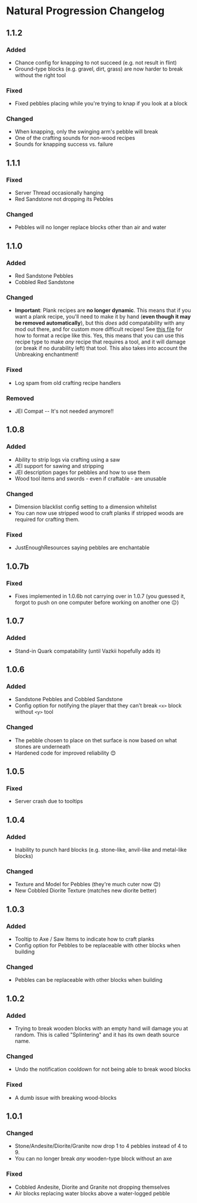 # Natural Progression Changelog

## 1.1.2

### Added

- Chance config for knapping to not succeed (e.g. not result in flint)
- Ground-type blocks (e.g. gravel, dirt, grass) are now harder to break without the right tool

### Fixed

- Fixed pebbles placing while you're trying to knap if you look at a block

### Changed

- When knapping, only the swinging arm's pebble will break
- One of the crafting sounds for non-wood recipes
- Sounds for knapping success vs. failure

## 1.1.1

### Fixed

- Server Thread occasionally hanging
- Red Sandstone not dropping its Pebbles

### Changed

- Pebbles will no longer replace blocks other than air and water

## 1.1.0

### Added

- Red Sandstone Pebbles
- Cobbled Red Sandstone

### Changed

- **Important**: Plank recipes are **no longer dynamic**. This means that if you want a plank recipe, you'll need to make it by hand (**even though it may be removed automatically**), but this _does_ add compatability with any mod out there, and for custom more difficult recipes! See [this file](https://gist.github.com/oitsjustjose/11a78df64d55cbcb00c3a7b646db729b#file-damage-tool-example-json) for how to format a recipe like this. Yes, this means that you can use this recipe type to make _any_ recipe that requires a tool, and it will damage (or break if no durability left) that tool. This also takes into account the Unbreaking enchantment!

### Fixed

- Log spam from old crafting recipe handlers

### Removed

- JEI Compat -- It's not needed anymore!!

## 1.0.8

### Added

- Ability to strip logs via crafting using a saw
- JEI support for sawing and stripping
- JEI description pages for pebbles and how to use them
- Wood tool items and swords - even if craftable - are unusable

### Changed

- Dimension blacklist config setting to a dimension whitelist
- You can now use stripped wood to craft planks if stripped woods are required for crafting them.

### Fixed

- JustEnoughResources saying pebbles are enchantable

## 1.0.7b

### Fixed

- Fixes implemented in 1.0.6b not carrying over in 1.0.7 (you guessed it, forgot to push on one computer before working on another one 😐)

## 1.0.7

### Added

- Stand-in Quark compatability (until Vazkii hopefully adds it)

## 1.0.6

### Added

- Sandstone Pebbles and Cobbled Sandstone
- Config option for notifying the player that they can't break `<x>` block without `<y>` tool

### Changed

- The pebble chosen to place on thet surface is now based on what stones are underneath
- Hardened code for improved reliability 😊

## 1.0.5

### Fixed

- Server crash due to tooltips

## 1.0.4

### Added

- Inability to punch hard blocks (e.g. stone-like, anvil-like and metal-like blocks)

### Changed

- Texture and Model for Pebbles (they're much cuter now :blush:)
- New Cobbled Diorite Texture (matches new diorite better)

## 1.0.3

### Added

- Tooltip to Axe / Saw Items to indicate how to craft planks
- Config option for Pebbles to be replaceable with other blocks when building

### Changed

- Pebbles can be replaceable with other blocks when building

## 1.0.2

### Added

- Trying to break wooden blocks with an empty hand will damage you at random. This is called "Splintering" and it has its own death source name.

### Changed

- Undo the notification cooldown for not being able to break wood blocks

### Fixed

- A dumb issue with breaking wood-blocks

## 1.0.1

### Changed

- Stone/Andesite/Diorite/Granite now drop 1 to 4 pebbles instead of 4 to 9.
- You can no longer break _any_ wooden-type block without an axe

### Fixed

- Cobbled Andesite, Diorite and Granite not dropping themselves
- Air blocks replacing water blocks above a water-logged pebble
